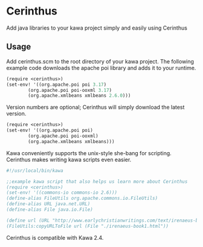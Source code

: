 # Cerinthus
Add java libraries to your kawa project simply and easily using Cerinthus

## Usage

Add cerinthus.scm to the root directory of your kawa project. The following example code downloads the apache poi library and adds it to your runtime.

```scm
(require <cerinthus>)
(set-env! '((org.apache.poi poi 3.17)
	    (org.apache.poi poi-ooxml 3.17)
	    (org.apache.xmlbeans xmlbeans 2.6.0)))
```

Version numbers are optional; Cerinthus will simply download the latest version.

```scm
(require <cerinthus>)
(set-env! '((org.apache.poi poi)
	    (org.apache.poi poi-ooxml)
	    (org.apache.xmlbeans xmlbeans)))
```

Kawa conveniently supports the unix-style she-bang for scripting. Cerinthus makes writing kawa scripts even easier.

```scm
#!/usr/local/bin/kawa

;;example kawa script that also helps us learn more about Cerinthus
(require <cerinthus>)
(set-env! '((commons-io commons-io 2.6)))
(define-alias FileUtils org.apache.commons.io.FileUtils)
(define-alias URL java.net.URL)
(define-alias File java.io.File)

(define url (URL "http://www.earlychristianwritings.com/text/irenaeus-book1.html"))
(FileUtils:copyURLToFile url (File "./irenaeus-book1.html"))
```
Cerinthus is compatible with Kawa 2.4.
